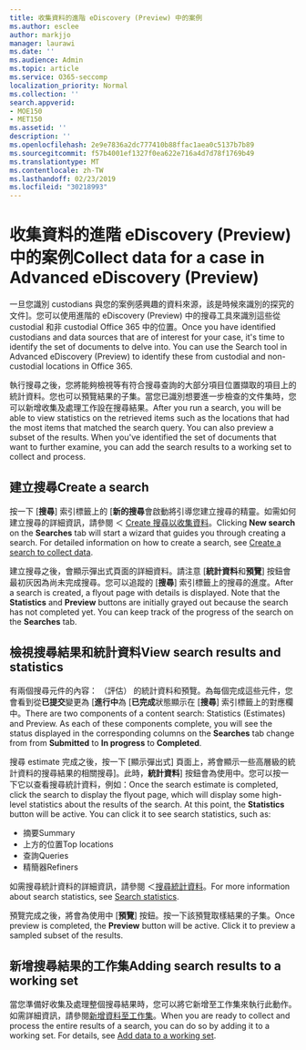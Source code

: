 ```yaml
---
title: 收集資料的進階 eDiscovery (Preview) 中的案例
ms.author: esclee
author: markjjo
manager: laurawi
ms.date: ''
ms.audience: Admin
ms.topic: article
ms.service: O365-seccomp
localization_priority: Normal
ms.collection: ''
search.appverid:
- MOE150
- MET150
ms.assetid: ''
description: ''
ms.openlocfilehash: 2e9e7836a2dc777410b88ffac1aea0c5137b7b89
ms.sourcegitcommit: f57b4001ef1327f0ea622e716a4d7d78f1769b49
ms.translationtype: MT
ms.contentlocale: zh-TW
ms.lasthandoff: 02/23/2019
ms.locfileid: "30218993"
---
```

# <a name="collect-data-for-a-case-in-advanced-ediscovery-preview"></a><span data-ttu-id="dba09-102">收集資料的進階 eDiscovery (Preview) 中的案例</span><span class="sxs-lookup"><span data-stu-id="dba09-102">Collect data for a case in Advanced eDiscovery (Preview)</span></span>

<span data-ttu-id="dba09-p101">一旦您識別 custodians 與您的案例感興趣的資料來源，該是時候來識別的探究的文件]。您可以使用進階的 eDiscovery (Preview) 中的搜尋工具來識別這些從 custodial 和非 custodial Office 365 中的位置。</span><span class="sxs-lookup"><span data-stu-id="dba09-p101">Once you have identified custodians and data sources that are of interest for your case, it's time to identify the set of documents to delve into. You can use the Search tool in Advanced eDiscovery (Preview) to identify these from custodial and non-custodial locations in Office 365.</span></span>

<span data-ttu-id="dba09-p102">執行搜尋之後，您將能夠檢視等有符合搜尋查詢的大部分項目位置擷取的項目上的統計資料。您也可以預覽結果的子集。當您已識別想要進一步檢查的文件集時，您可以新增收集及處理工作設在搜尋結果。</span><span class="sxs-lookup"><span data-stu-id="dba09-p102">After you run a search, you will be able to view statistics on the retrieved items such as the locations that had the most items that matched the search query. You can also preview a subset of the results. When you've identified the set of documents that want to further examine, you can add the search results to a working set to collect and process.</span></span>

## <a name="create-a-search"></a><span data-ttu-id="dba09-108">建立搜尋</span><span class="sxs-lookup"><span data-stu-id="dba09-108">Create a search</span></span>

<span data-ttu-id="dba09-p103">按一下 [**搜尋**] 索引標籤上的 [**新的搜尋**會啟動將引導您建立搜尋的精靈。如需如何建立搜尋的詳細資訊，請參閱 ＜ [Create 搜尋以收集資料](create-search-to-collect-data.md)。</span><span class="sxs-lookup"><span data-stu-id="dba09-p103">Clicking **New search** on the **Searches** tab will start a wizard that guides you through creating a search. For detailed information on how to create a search, see [Create a search to collect data](create-search-to-collect-data.md).</span></span>

<span data-ttu-id="dba09-p104">建立搜尋之後，會顯示彈出式頁面的詳細資料。請注意 [**統計資料**和**預覽**] 按鈕會最初灰因為尚未完成搜尋。您可以追蹤的 [**搜尋**] 索引標籤上的搜尋的進度。</span><span class="sxs-lookup"><span data-stu-id="dba09-p104">After a search is created, a flyout page with details is displayed. Note that the **Statistics** and **Preview** buttons are initially grayed out because the search has not completed yet. You can keep track of the progress of the search on the **Searches** tab.</span></span>

## <a name="view-search-results-and-statistics"></a><span data-ttu-id="dba09-114">檢視搜尋結果和統計資料</span><span class="sxs-lookup"><span data-stu-id="dba09-114">View search results and statistics</span></span>
<span data-ttu-id="dba09-p105">有兩個搜尋元件的內容： （評估） 的統計資料和預覽。為每個完成這些元件，您會看到從**已提交**變更為 [**進行中**為 [**已完成**狀態顯示在 [**搜尋**] 索引標籤上的對應欄中。</span><span class="sxs-lookup"><span data-stu-id="dba09-p105">There are two components of a content search: Statistics (Estimates) and Preview. As each of these components complete, you will see the status displayed in the corresponding columns on the **Searches** tab change from from **Submitted** to **In progress** to **Completed**.</span></span>

<span data-ttu-id="dba09-p106">搜尋 estimate 完成之後，按一下 [顯示彈出式] 頁面上，將會顯示一些高層級的統計資料的搜尋結果的相關搜尋]。此時，**統計資料**] 按鈕會為使用中。您可以按一下它以查看搜尋統計資料，例如：</span><span class="sxs-lookup"><span data-stu-id="dba09-p106">Once the search estimate is completed, click the search to display the flyout page, which will display some high-level statistics about the results of the search. At this point, the **Statistics** button will be active. You can click it to see search statistics, such as:</span></span>

- <span data-ttu-id="dba09-120">摘要</span><span class="sxs-lookup"><span data-stu-id="dba09-120">Summary</span></span>
- <span data-ttu-id="dba09-121">上方的位置</span><span class="sxs-lookup"><span data-stu-id="dba09-121">Top locations</span></span>
- <span data-ttu-id="dba09-122">查詢</span><span class="sxs-lookup"><span data-stu-id="dba09-122">Queries</span></span>
- <span data-ttu-id="dba09-123">精簡器</span><span class="sxs-lookup"><span data-stu-id="dba09-123">Refiners</span></span>

<span data-ttu-id="dba09-124">如需搜尋統計資料的詳細資訊，請參閱 ＜[搜尋統計資料](search-statistics.md)。</span><span class="sxs-lookup"><span data-stu-id="dba09-124">For more information about search statistics, see [Search statistics](search-statistics.md).</span></span>

<span data-ttu-id="dba09-p107">預覽完成之後，將會為使用中 [**預覽**] 按鈕。按一下該預覽取樣結果的子集。</span><span class="sxs-lookup"><span data-stu-id="dba09-p107">Once preview is completed, the **Preview** button will be active. Click it to preview a sampled subset of the results.</span></span>

## <a name="adding-search-results-to-a-working-set"></a><span data-ttu-id="dba09-127">新增搜尋結果的工作集</span><span class="sxs-lookup"><span data-stu-id="dba09-127">Adding search results to a working set</span></span>

<span data-ttu-id="dba09-p108">當您準備好收集及處理整個搜尋結果時，您可以將它新增至工作集來執行此動作。如需詳細資訊，請參閱[新增資料至工作集](add-data-to-working-set.md)。</span><span class="sxs-lookup"><span data-stu-id="dba09-p108">When you are ready to collect and process the entire results of a search, you can do so by adding it to a working set. For details, see [Add data to a working set](add-data-to-working-set.md).</span></span> 